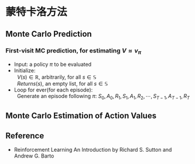 # 蒙特卡洛方法

## Monte Carlo Prediction

### First-visit MC prediction, for estimating $V \approx v_{\pi}$
* Input: a policy $\pi$ to be evaluated
* Initialize:  
&nbsp;&nbsp;$V(s) \in \mathbb{R}$, arbitrarily, for all $s \in \mathbb{S}$  
&nbsp;&nbsp;$Returns(s)$, an empty list, for all $s \in \mathbb{S}$
* Loop for ever(for each episode):  
&nbsp;&nbsp;Generate an episode following $\pi$: $S_0, A_0, R_1, S_1, A_1, R_2, \cdots, S_{T-1}, A_{T-1}, R_T$

## Monte Carlo Estimation of Action Values

## Reference
* Reinforcement Learning An Introduction by Richard S. Sutton and Andrew G. Barto
